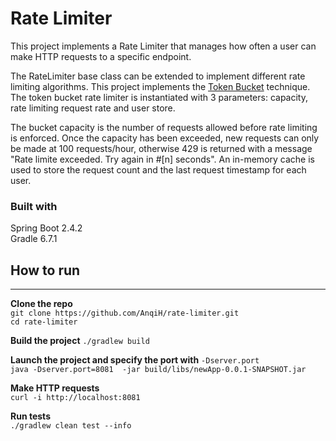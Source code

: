 # Rate Limiter
This project implements a Rate Limiter that manages how often a user can make HTTP requests to a specific endpoint.   

The RateLimiter base class can be extended to implement different rate limiting algorithms.
This project implements the [Token Bucket](https://en.wikipedia.org/wiki/Token_bucket#:~:text=The%20token%20bucket%20algorithm%20is,added%20at%20a%20fixed%20rate.&text=They%20may%20be%20enqueued%20for,have%20accumulated%20in%20the%20bucket.)
technique. The token bucket rate limiter is instantiated with 3 parameters: capacity, rate limiting request rate and user store.

The bucket capacity is the number of requests allowed before rate limiting is enforced. Once the capacity has been exceeded, new requests can only be made at 100 requests/hour, otherwise 429 is returned with a message "Rate limite exceeded. Try again in #[n] seconds". An in-memory cache is used to store the request count and the last request timestamp for each user.  

### Built with   
Spring Boot 2.4.2  
Gradle 6.7.1

## How to run  
---
**Clone the repo**  
`git clone https://github.com/AnqiH/rate-limiter.git`  
`cd rate-limiter`  

**Build the project** 
`./gradlew build`  

**Launch the project and specify the port with** `-Dserver.port`  
`java -Dserver.port=8081  -jar build/libs/newApp-0.0.1-SNAPSHOT.jar`   

**Make HTTP requests**  
`curl -i http://localhost:8081`

**Run tests**  
`./gradlew clean test --info`
